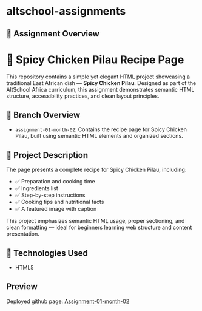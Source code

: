 # altschool-assignments

## 📌 Assignment Overview

# 🍗 Spicy Chicken Pilau Recipe Page

This repository contains a simple yet elegant HTML project showcasing a traditional East African dish — **Spicy Chicken Pilau**. Designed as part of the AltSchool Africa curriculum, this assignment demonstrates semantic HTML structure, accessibility practices, and clean layout principles.

## 📂 Branch Overview

-   `assignment-01-month-02`: Contains the recipe page for Spicy Chicken Pilau, built using semantic HTML elements and organized sections.

## 🧾 Project Description

The page presents a complete recipe for Spicy Chicken Pilau, including:

-   ✅ Preparation and cooking time
-   ✅ Ingredients list
-   ✅ Step-by-step instructions
-   ✅ Cooking tips and nutritional facts
-   ✅ A featured image with caption

This project emphasizes semantic HTML usage, proper sectioning, and clean formatting — ideal for beginners learning web structure and content presentation.

## 🧪 Technologies Used

-   HTML5

## Preview

Deployed github page: [Assignment-01-month-02](https://donalds6784.github.io/altschool-assignments/assignment-01-month-02/index.html)
